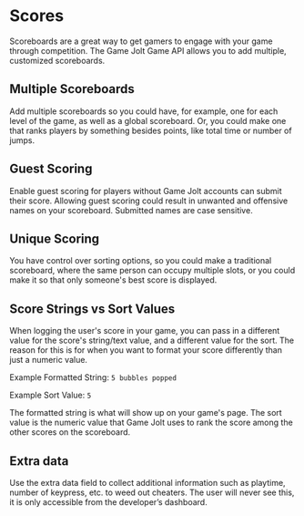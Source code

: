 # Scores

Scoreboards are a great way to get gamers to engage with your game through competition. The Game Jolt Game API allows you to add multiple, customized scoreboards. 

## Multiple Scoreboards

Add multiple scoreboards so you could have, for example, one for each level of the game, as well as a global scoreboard. Or, you could make one that ranks players by something besides points, like total time or number of jumps.

## Guest Scoring

Enable guest scoring for players without Game Jolt accounts can submit their score. Allowing guest scoring could result in unwanted and offensive names on your scoreboard. Submitted names are case sensitive.

## Unique Scoring

You have control over sorting options, so you could make a traditional scoreboard, where the same person can occupy multiple slots, or you could make it so that only someone's best score is displayed.

## Score Strings vs Sort Values

When logging the user's score in your game, you can pass in a different value for the score's string/text value, and a different value for the sort. The reason for this is for when you want to format your score differently than just a numeric value.

Example Formatted String: `5 bubbles popped`

Example Sort Value: `5`

The formatted string is what will show up on your game's page. The sort value is the numeric value that Game Jolt uses to rank the score among the other scores on the scoreboard.

## Extra data

Use the extra data field to collect additional information such as playtime, number of keypress, etc. to weed out cheaters. The user will never see this, it is only accessible from the developer’s dashboard.
